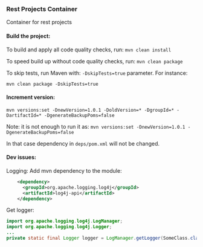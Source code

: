 ### Rest Projects Container

Container for rest projects

#### Build the project:

To build and apply all code quality checks, run:  `mvn clean install`

To speed build up without code quality checks, run: `mvn clean package`

To skip tests, run Maven with: `-DskipTests=true` parameter. For instance:

`mvn clean package -DskipTests=true`

#### Increment version:

`mvn versions:set -DnewVersion=1.0.1 -DoldVersion=* -DgroupId=* -DartifactId=* -DgenerateBackupPoms=false`

Note: it is not enough to run it as: `mvn versions:set -DnewVersion=1.0.1 -DgenerateBackupPoms=false`

In that case dependency in `deps/pom.xml` will not be changed.

#### Dev issues:

Logging:
Add mvn dependency to the module:
```xml
    <dependency>
      <groupId>org.apache.logging.log4j</groupId>
      <artifactId>log4j-api</artifactId>
    </dependency>
```
Get logger:
```java
import org.apache.logging.log4j.LogManager;
import org.apache.logging.log4j.Logger;
...
private static final Logger logger = LogManager.getLogger(SomeClass.class.getName());
```